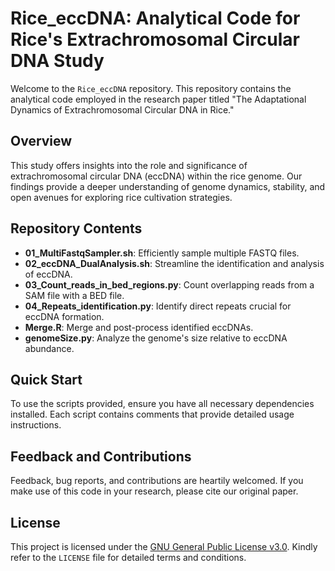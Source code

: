 # Rice_eccDNA: Analytical Code for Rice's Extrachromosomal Circular DNA Study

Welcome to the `Rice_eccDNA` repository. This repository contains the analytical code employed in the research paper titled "The Adaptational Dynamics of Extrachromosomal Circular DNA in Rice."

## Overview

This study offers insights into the role and significance of extrachromosomal circular DNA (eccDNA) within the rice genome. Our findings provide a deeper understanding of genome dynamics, stability, and open avenues for exploring rice cultivation strategies.

## Repository Contents

- **01_MultiFastqSampler.sh**: Efficiently sample multiple FASTQ files.
- **02_eccDNA_DualAnalysis.sh**: Streamline the identification and analysis of eccDNA.
- **03_Count_reads_in_bed_regions.py**: Count overlapping reads from a SAM file with a BED file.
- **04_Repeats_identification.py**: Identify direct repeats crucial for eccDNA formation.
- **Merge.R**: Merge and post-process identified eccDNAs.
- **genomeSize.py**: Analyze the genome's size relative to eccDNA abundance.

## Quick Start

To use the scripts provided, ensure you have all necessary dependencies installed. Each script contains comments that provide detailed usage instructions.

## Feedback and Contributions

Feedback, bug reports, and contributions are heartily welcomed. If you make use of this code in your research, please cite our original paper.

## License

This project is licensed under the [GNU General Public License v3.0](LICENSE). Kindly refer to the `LICENSE` file for detailed terms and conditions.

